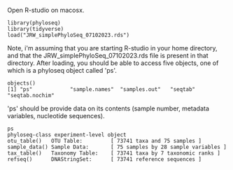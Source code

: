 Open R-studio on macosx. 
```
library(phyloseq)
library(tidyverse)
load("JRW_simplePhyloSeq_07102023.rds")
```
Note, i'm assuming that you are starting R-studio in your home directory, and that the JRW_simplePhyloSeq_07102023.rds file is present in that directory. 
After loading, you should be able to access five objects, one of which is a phyloseq object called 'ps'.
```
objects()
[1] "ps"            "sample.names"  "samples.out"   "seqtab"        "seqtab.nochim"
```
'ps' should be provide data on its contents (sample number, metadata variables, nucleotide sequences).
```
ps
phyloseq-class experiment-level object
otu_table()   OTU Table:         [ 73741 taxa and 75 samples ]
sample_data() Sample Data:       [ 75 samples by 28 sample variables ]
tax_table()   Taxonomy Table:    [ 73741 taxa by 7 taxonomic ranks ]
refseq()      DNAStringSet:      [ 73741 reference sequences ]
```

